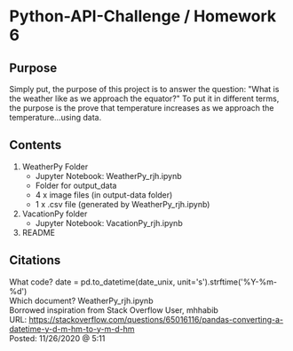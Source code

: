 # Python-API-Challenge /  Homework 6

## Purpose
Simply put, the purpose of this project is to answer the question: "What is the weather like as we approach the equator?"  To put it in different terms, the purpose is the prove that temperature increases as we approach the temperature...using data.

## Contents
1. WeatherPy Folder
     * Jupyter Notebook:  WeatherPy_rjh.ipynb
     * Folder for output_data
     * 4 x image files (in output-data folder)
     * 1 x .csv file (generated by WeatherPy_rjh.ipynb)
2. VacationPy folder
     * Jupyter Notebook: VacationPy_rjh.ipynb
3. README
 
## Citations  
What code?  date = pd.to_datetime(date_unix, unit='s').strftime('%Y-%m-%d')  
Which document?  WeatherPy_rjh.ipynb  
Borrowed inspiration from Stack Overflow User, mhhabib  
URL: https://stackoverflow.com/questions/65016116/pandas-converting-a-datetime-y-d-m-hm-to-y-m-d-hm  
Posted:  11/26/2020 @ 5:11
